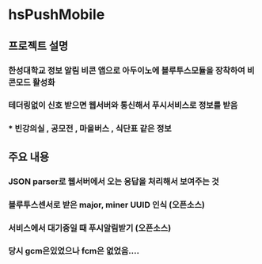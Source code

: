 # hsPushMobile

## 프로젝트 설명
### 한성대학교 정보 알림 비콘 앱으로 아두이노에 블루투스모듈을 장착하여 비콘모드 활성화
### 테더링없이 신호 받으면 웹서버와 통신해서 푸시서비스로 정보를 받음
### * 빈강의실 , 공모전 , 마을버스 , 식단표 같은 정보                         

## 주요 내용
### JSON parser로 웹서버에서 오는 응답을 처리해서 보여주는 것
### 블루투스센서로 받은 major, miner UUID 인식 (오픈소스)
### 서비스에서 대기중일 때 푸시알림받기 (오픈소스) 

### 당시 gcm은있었으나 fcm은 없었음....
